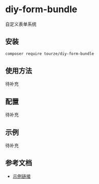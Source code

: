 # diy-form-bundle

自定义表单系统

## 安装

```bash
composer require tourze/diy-form-bundle
```

## 使用方法

待补充

## 配置

待补充

## 示例

待补充

## 参考文档

- [示例链接](https://example.com)
